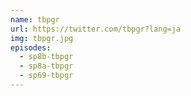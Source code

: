 ```yaml
---
name: tbpgr
url: https://twitter.com/tbpgr?lang=ja
img: tbpgr.jpg
episodes:
  - sp8b-tbpgr
  - sp8a-tbpgr
  - sp69-tbpgr
---
```

